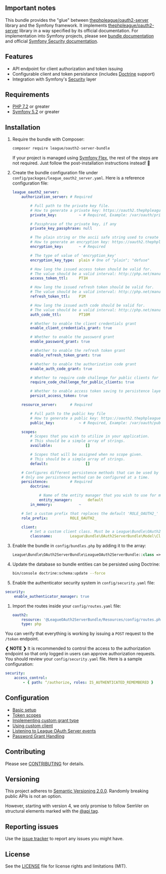 ## Important notes

This bundle provides the "glue" between  [thephpleague/oauth2-server](https://github.com/thephpleague/oauth2-server) library and the Symfony framework.
It implements [thephpleague/oauth2-server](https://github.com/thephpleague/oauth2-server) library in a way specified by its official documentation.
For implementation into Symfony projects, please see [bundle documentation](basic-setup.md) and official [Symfony Security documentation](https://symfony.com/doc/current/security.html).

## Features

* API endpoint for client authorization and token issuing
* Configurable client and token persistance (includes [Doctrine](https://www.doctrine-project.org/) support)
* Integration with Symfony's [Security](https://symfony.com/doc/current/security.html) layer

## Requirements

* [PHP 7.2](http://php.net/releases/7_2_0.php) or greater
* [Symfony 5.2](https://symfony.com/roadmap/5.2) or greater

## Installation

1. Require the bundle with Composer:

    ```sh
    composer require league/oauth2-server-bundle
    ```

    If your project is managed using [Symfony Flex](https://github.com/symfony/flex), the rest of the steps are not required. Just follow the post-installation instructions instead! :tada:

1. Create the bundle configuration file under `config/packages/league_oauth2_server.yaml`. Here is a reference configuration file:

    ```yaml
    league_oauth2_server:
        authorization_server: # Required

            # Full path to the private key file.
            # How to generate a private key: https://oauth2.thephpleague.com/installation/#generating-public-and-private-keys
            private_key:          ~ # Required, Example: /var/oauth/private.key

            # Passphrase of the private key, if any
            private_key_passphrase: null

            # The plain string or the ascii safe string used to create a Defuse\Crypto\Key to be used as an encryption key.
            # How to generate an encryption key: https://oauth2.thephpleague.com/installation/#string-password
            encryption_key:       ~ # Required

            # The type of value of 'encryption_key'
            encryption_key_type:  plain # One of "plain"; "defuse"

            # How long the issued access token should be valid for.
            # The value should be a valid interval: http://php.net/manual/en/dateinterval.construct.php#refsect1-dateinterval.construct-parameters
            access_token_ttl:     PT1H

            # How long the issued refresh token should be valid for.
            # The value should be a valid interval: http://php.net/manual/en/dateinterval.construct.php#refsect1-dateinterval.construct-parameters
            refresh_token_ttl:    P1M

            # How long the issued auth code should be valid for.
            # The value should be a valid interval: http://php.net/manual/en/dateinterval.construct.php#refsect1-dateinterval.construct-parameters
            auth_code_ttl:        PT10M

            # Whether to enable the client credentials grant
            enable_client_credentials_grant: true

            # Whether to enable the password grant
            enable_password_grant: true

            # Whether to enable the refresh token grant
            enable_refresh_token_grant: true

            # Whether to enable the authorization code grant
            enable_auth_code_grant: true

            # Whether to require code challenge for public clients for the auth code grant
            require_code_challenge_for_public_clients: true

            # Whether to enable access token saving to persistence layer (default to true)
            persist_access_token: true

        resource_server:      # Required

            # Full path to the public key file
            # How to generate a public key: https://oauth2.thephpleague.com/installation/#generating-public-and-private-keys
            public_key:           ~ # Required, Example: /var/oauth/public.key

        scopes:
            # Scopes that you wish to utilize in your application.
            # This should be a simple array of strings.
            available:               []

            # Scopes that will be assigned when no scope given.
            # This should be a simple array of strings.
            default:                 []

        # Configures different persistence methods that can be used by the bundle for saving client and token data.
        # Only one persistence method can be configured at a time.
        persistence:          # Required
            doctrine:

                # Name of the entity manager that you wish to use for managing clients and tokens.
                entity_manager:       default
            in_memory:            ~

        # Set a custom prefix that replaces the default 'ROLE_OAUTH2_' role prefix
        role_prefix:          ROLE_OAUTH2_

        client:
            # Set a custom client class. Must be a League\Bundle\OAuth2ServerBundle\Model\Client
            classname:        League\Bundle\OAuth2ServerBundle\Model\Client
    ```

1. Enable the bundle in `config/bundles.php` by adding it to the array:

    ```php
    League\Bundle\OAuth2ServerBundle\LeagueOAuth2ServerBundle::class => ['all' => true]
    ```

1. Update the database so bundle entities can be persisted using Doctrine:

    ```sh
    bin/console doctrine:schema:update --force
    ```

1. Enable the authenticator security system in `config/security.yaml` file:

```yaml
security:
    enable_authenticator_manager: true
```

1. Import the routes inside your `config/routes.yaml` file:

    ```yaml
    oauth2:
        resource: '@LeagueOAuth2ServerBundle/Resources/config/routes.php'
        type: php
    ```

You can verify that everything is working by issuing a `POST` request to the `/token` endpoint.

**❮ NOTE ❯** It is recommended to control the access to the authorization endpoint
so that only logged in users can approve authorization requests.
You should review your `config/security.yaml` file. Here is a sample configuration:

```yaml
security:
    access_control:
        - { path: ^/authorize, roles: IS_AUTHENTICATED_REMEMBERED }
```

## Configuration

* [Basic setup](basic-setup.md)
* [Token scopes](token-scopes.md)
* [Implementing custom grant type](implementing-custom-grant-type.md)
* [Using custom client](using-custom-client.md)
* [Listening to League OAuth Server events](listening-to-league-events.md)
* [Password Grant Handling](password-grant-handling.md)

## Contributing

Please see [CONTRIBUTING](/CONTRIBUTING.md) for details.

## Versioning

This project adheres to [Semantic Versioning 2.0.0](https://semver.org/). Randomly breaking public APIs is not an option.

However, starting with version 4, we only promise to follow SemVer on structural elements marked with the [@api tag](https://github.com/php-fig/fig-standards/blob/2668020622d9d9eaf11d403bc1d26664dfc3ef8e/proposed/phpdoc-tags.md#51-api).

## Reporting issues

Use the [issue tracker](https://github.com/thephpleague/oauth2-server-bundle/issues) to report any issues you might have.

## License

See the [LICENSE](/LICENSE) file for license rights and limitations (MIT).

